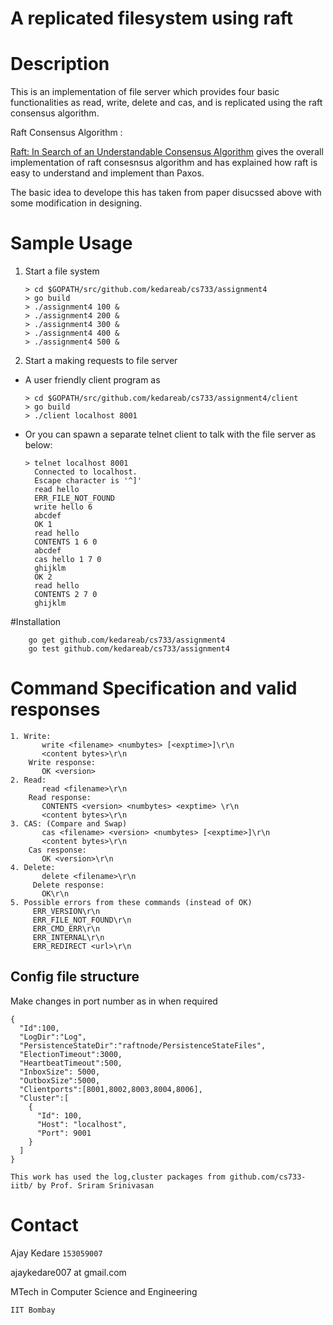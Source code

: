 # A replicated filesystem using raft


# Description
This is an implementation of file server which provides four basic functionalities as read, write, delete and cas, and  is replicated using the raft consensus algorithm.

Raft Consensus Algorithm :

[Raft: In Search of an Understandable Consensus Algorithm](https://ramcloud.stanford.edu/wiki/download/attachments/11370504/raft.pdf) gives the overall implementation of raft consesnsus algorithm and has explained how raft is easy to understand and  implement than Paxos.

The basic idea to develope this has taken from paper disucssed above with some modification in designing.



# Sample Usage

1. Start a file system

    ```
    > cd $GOPATH/src/github.com/kedareab/cs733/assignment4
    > go build
    > ./assignment4 100 &
    > ./assignment4 200 &
    > ./assignment4 300 &
    > ./assignment4 400 &
    > ./assignment4 500 &
     ```

2. Start a making requests to file server

* A user friendly client program as
     ```
    > cd $GOPATH/src/github.com/kedareab/cs733/assignment4/client
    > go build
    > ./client localhost 8001
    ```

* Or you can spawn a separate telnet client to talk with the file server as below:

     ```
     > telnet localhost 8001
       Connected to localhost.
       Escape character is '^]'
       read hello
       ERR_FILE_NOT_FOUND
       write hello 6
       abcdef
       OK 1
       read hello
       CONTENTS 1 6 0
       abcdef
       cas hello 1 7 0
       ghijklm
       OK 2
       read hello
       CONTENTS 2 7 0
       ghijklm
     ```

#Installation
```
    go get github.com/kedareab/cs733/assignment4
    go test github.com/kedareab/cs733/assignment4
```

# Command Specification and valid responses
```
1. Write:
       write <filename> <numbytes> [<exptime>]\r\n
       <content bytes>\r\n
    Write response:
       OK <version>
2. Read:
       read <filename>\r\n
    Read response:
       CONTENTS <version> <numbytes> <exptime> \r\n
       <content bytes>\r\n
3. CAS: (Compare and Swap)
       cas <filename> <version> <numbytes> [<exptime>]\r\n
       <content bytes>\r\n
    Cas response:
       OK <version>\r\n
4. Delete:
       delete <filename>\r\n
     Delete response:
       OK\r\n
5. Possible errors from these commands (instead of OK)
     ERR_VERSION\r\n
     ERR_FILE_NOT_FOUND\r\n
     ERR_CMD_ERR\r\n
     ERR_INTERNAL\r\n
     ERR_REDIRECT <url>\r\n
```

## Config file structure
Make changes in port number as in when required

```
{
  "Id":100,
  "LogDir":"Log",
  "PersistenceStateDir":"raftnode/PersistenceStateFiles",
  "ElectionTimeout":3000,
  "HeartbeatTimeout":500,
  "InboxSize": 5000,
  "OutboxSize":5000,
  "Clientports":[8001,8002,8003,8004,8006],
  "Cluster":[
    {
      "Id": 100,
      "Host": "localhost",
      "Port": 9001
    }
  ]
}
```


`This work has used the log,cluster packages from github.com/cs733-iitb/ by Prof. Sriram Srinivasan`

# Contact
Ajay Kedare `153059007`

ajaykedare007 at gmail.com

MTech in Computer Science and Engineering

`IIT Bombay`